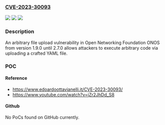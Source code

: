 ### [CVE-2023-30093](https://cve.mitre.org/cgi-bin/cvename.cgi?name=CVE-2023-30093)
![](https://img.shields.io/static/v1?label=Product&message=n%2Fa&color=blue)
![](https://img.shields.io/static/v1?label=Version&message=n%2Fa&color=blue)
![](https://img.shields.io/static/v1?label=Vulnerability&message=n%2Fa&color=brighgreen)

### Description

An arbitrary file upload vulnerability in Open Networking Foundation ONOS from version 1.9.0 until 2.7.0 allows attackers to execute arbitrary code via uploading a crafted YAML file.

### POC

#### Reference
- https://www.edoardoottavianelli.it/CVE-2023-30093/
- https://www.youtube.com/watch?v=jZr2JhDd_S8

#### Github
No PoCs found on GitHub currently.

